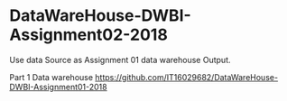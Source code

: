 # DataWareHouse-DWBI-Assignment02-2018
Use data Source as Assignment 01 data warehouse Output.

Part 1 Data warehouse  https://github.com/IT16029682/DataWareHouse-DWBI-Assignment01-2018

